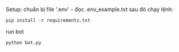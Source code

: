 

Setup:
chuẩn bị file '.env' - đọc .env_example.txt
sau đó chạy lệnh:
```
pip install -r requirements.txt
```

run bot
```
python bot.py
```

